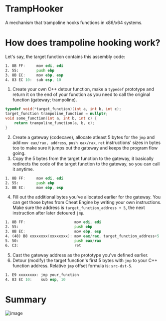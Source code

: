 # TrampHooker
A mechanism that trampoline hooks functions in x86/x64 systems.
# How does trampoline hooking work?
Let's say, the target function contains this assembly code:
```asm
1. 8B FF:     mov edi, edi
2. 55:        push ebp
3. 8B EC:     mov ebp, esp
4. 83 EC 10:  sub esp, 10
```

1. Create your own C++ detour function, make a `typedef` prototype and return it on the end of your function as you need to call the original function (gateway; trampoline).
```cpp
typedef void(*target_function)(int a, int b, int c);
target_function trampoline_function = nullptr;
void some_function(int a, int b, int c) {
    return trampoline_function(a, b, c);
}
```
2. Create a gateway (codecave), allocate atleast 5 bytes for the `jmp` and add `mov eax/rax, address`, `push eax/rax`, `ret` instructions' sizes in bytes too to make sure it jumps out the gateway and keeps the program flow going.
3. Copy the 5 bytes from the target function to the gateway, it basically redirects the code of the target function to the gateway, so you can call it anytime.
```asm
1. 8B FF:     mov edi, edi
2. 55:        push ebp
3. 8B EC:     mov ebp, esp
```
4. Fill out the additional bytes you've allocated earlier for the gateway. You can get those bytes from Cheat Engine by writing your own instructions. Make sure the address is `target_function_address + 5`, the next instruction after later detoured `jmp`.
```asm
1. 8B FF:                      mov edi, edi
2. 55:                         push ebp
3. 8B EC:                      mov ebp, esp
4. (48) B8 xxxxxxxx(xxxxxxxx): mov eax/rax, target_function_address+5
5. 50:                         push eax/rax
6. C3:                         ret
```
5. Cast the gateway address as the prototype you've defined earlier.
6. Detour (modify) the target function's first 5 bytes with `jmp` to your C++ function address. Relative `jmp` offset formula is: `src-dst-5`.
```asm
1. E9 xxxxxxxx: jmp your_function
4. 83 EC 10:    sub esp, 10
```
# Summary
![image](https://github.com/splexas/TrampHooker/assets/62573774/edaaaeee-5ffb-4134-b20f-488781fe5368)
